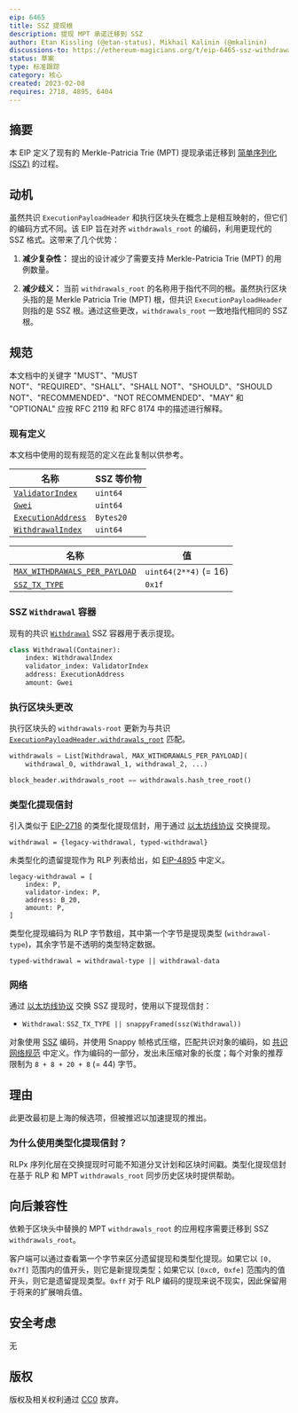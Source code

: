 ```yaml
---
eip: 6465
title: SSZ 提现根
description: 提现 MPT 承诺迁移到 SSZ
author: Etan Kissling (@etan-status), Mikhail Kalinin (@mkalinin)
discussions-to: https://ethereum-magicians.org/t/eip-6465-ssz-withdrawals-root/12883
status: 草案
type: 标准跟踪
category: 核心
created: 2023-02-08
requires: 2718, 4895, 6404
---
```


## 摘要

本 EIP 定义了现有的 Merkle-Patricia Trie (MPT) 提现承诺迁移到 [简单序列化 (SSZ)](https://github.com/ethereum/consensus-specs/blob/ef434e87165e9a4c82a99f54ffd4974ae113f732/ssz/simple-serialize.md) 的过程。

## 动机

虽然共识 `ExecutionPayloadHeader` 和执行区块头在概念上是相互映射的，但它们的编码方式不同。该 EIP 旨在对齐 `withdrawals_root` 的编码，利用更现代的 SSZ 格式。这带来了几个优势：

1. **减少复杂性：** 提出的设计减少了需要支持 Merkle-Patricia Trie (MPT) 的用例数量。

2. **减少歧义：** 当前 `withdrawals_root` 的名称用于指代不同的根。虽然执行区块头指的是 Merkle Patricia Trie (MPT) 根，但共识 `ExecutionPayloadHeader` 则指的是 SSZ 根。通过这些更改，`withdrawals_root` 一致地指代相同的 SSZ 根。

## 规范

本文档中的关键字 "MUST"、"MUST NOT"、"REQUIRED"、"SHALL"、"SHALL NOT"、"SHOULD"、"SHOULD NOT"、"RECOMMENDED"、"NOT RECOMMENDED"、"MAY" 和 "OPTIONAL" 应按 RFC 2119 和 RFC 8174 中的描述进行解释。

### 现有定义

本文档中使用的现有规范的定义在此复制以供参考。

| 名称 | SSZ 等价物 |
| - | - |
| [`ValidatorIndex`](https://github.com/ethereum/consensus-specs/blob/ef434e87165e9a4c82a99f54ffd4974ae113f732/specs/phase0/beacon-chain.md#custom-types) | `uint64` |
| [`Gwei`](https://github.com/ethereum/consensus-specs/blob/ef434e87165e9a4c82a99f54ffd4974ae113f732/specs/phase0/beacon-chain.md#custom-types) | `uint64` |
| [`ExecutionAddress`](https://github.com/ethereum/consensus-specs/blob/ef434e87165e9a4c82a99f54ffd4974ae113f732/specs/bellatrix/beacon-chain.md#custom-types) | `Bytes20` |
| [`WithdrawalIndex`](https://github.com/ethereum/consensus-specs/blob/ef434e87165e9a4c82a99f54ffd4974ae113f732/specs/capella/beacon-chain.md#custom-types) | `uint64` |

| 名称 | 值 |
| - | - |
| [`MAX_WITHDRAWALS_PER_PAYLOAD`](https://github.com/ethereum/consensus-specs/blob/ef434e87165e9a4c82a99f54ffd4974ae113f732/specs/capella/beacon-chain.md#execution) | `uint64(2**4)` (= 16) |
| [`SSZ_TX_TYPE`](./eip-6404.md#networking) | `0x1f` |

### SSZ `Withdrawal` 容器

现有的共识 [`Withdrawal`](https://github.com/ethereum/consensus-specs/blob/ef434e87165e9a4c82a99f54ffd4974ae113f732/specs/capella/beacon-chain.md#withdrawal) SSZ 容器用于表示提现。

```python
class Withdrawal(Container):
    index: WithdrawalIndex
    validator_index: ValidatorIndex
    address: ExecutionAddress
    amount: Gwei
```

### 执行区块头更改

执行区块头的 `withdrawals-root` 更新为与共识 [`ExecutionPayloadHeader.withdrawals_root`](https://github.com/ethereum/consensus-specs/blob/ef434e87165e9a4c82a99f54ffd4974ae113f732/specs/capella/beacon-chain.md#executionpayloadheader) 匹配。

```python
withdrawals = List[Withdrawal, MAX_WITHDRAWALS_PER_PAYLOAD](
    withdrawal_0, withdrawal_1, withdrawal_2, ...)

block_header.withdrawals_root == withdrawals.hash_tree_root()
```

### 类型化提现信封

引入类似于 [EIP-2718](./eip-2718.md) 的类型化提现信封，用于通过 [以太坊线协议](https://github.com/ethereum/devp2p/blob/6b259a7003b4bfb18365ba690f4b00ba8a26393b/caps/eth.md) 交换提现。

```
withdrawal = {legacy-withdrawal, typed-withdrawal}
```

未类型化的遗留提现作为 RLP 列表给出，如 [EIP-4895](./eip-4895.md) 中定义。

```
legacy-withdrawal = [
    index: P,
    validator-index: P,
    address: B_20,
    amount: P,
]
```

类型化提现编码为 RLP 字节数组，其中第一个字节是提现类型 (`withdrawal-type`)，其余字节是不透明的类型特定数据。

```
typed-withdrawal = withdrawal-type || withdrawal-data
```

### 网络

通过 [以太坊线协议](https://github.com/ethereum/devp2p/blob/6b259a7003b4bfb18365ba690f4b00ba8a26393b/caps/eth.md) 交换 SSZ 提现时，使用以下提现信封：

- `Withdrawal`: `SSZ_TX_TYPE || snappyFramed(ssz(Withdrawal))`

对象使用 [SSZ](https://github.com/ethereum/consensus-specs/blob/ef434e87165e9a4c82a99f54ffd4974ae113f732/ssz/simple-serialize.md) 编码，并使用 Snappy 帧格式压缩，匹配共识对象的编码，如 [共识网络规范](https://github.com/ethereum/consensus-specs/blob/ef434e87165e9a4c82a99f54ffd4974ae113f732/specs/phase0/p2p-interface.md#ssz-snappy-encoding-strategy) 中定义。作为编码的一部分，发出未压缩对象的长度；每个对象的推荐限制为 `8 + 8 + 20 + 8` (= 44) 字节。

## 理由

此更改最初是上海的候选项，但被推迟以加速提现的推出。

### 为什么使用类型化提现信封？

RLPx 序列化层在交换提现时可能不知道分叉计划和区块时间戳。类型化提现信封在基于 RLP 和 MPT `withdrawals_root` 同步历史区块时提供帮助。

## 向后兼容性

依赖于区块头中替换的 MPT `withdrawals_root` 的应用程序需要迁移到 SSZ `withdrawals_root`。

客户端可以通过查看第一个字节来区分遗留提现和类型化提现。如果它以 `[0, 0x7f]` 范围内的值开头，则它是新提现类型；如果它以 `[0xc0, 0xfe]` 范围内的值开头，则它是遗留提现类型。`0xff` 对于 RLP 编码的提现来说不现实，因此保留用于将来的扩展哨兵值。

## 安全考虑

无

## 版权

版权及相关权利通过 [CC0](../LICENSE.md) 放弃。
